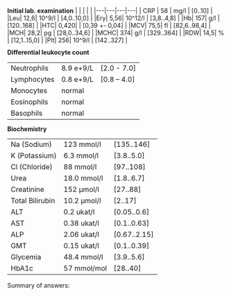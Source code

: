 
<div class="w3-row">
<div class="w3-third">

<div class="w3-sand w3-large w3-padding w3-margin">


**Initial lab. examination**
| | | | |
|---|---|---|---|
| CRP | 58 | mg/l | [0..10] |
|Leu| 12,6| 10^9/l |	[4,0..10,0] |
|Ery| 5,56| 10^12/l |	[3,8..4,8] |
|Hb| 157| g/l |		[120..168] |
|HTC| 0,420| |		[0,39 +- 0,04] |
|MCV| 75,5| fl |		[82,6..98,4] |
|MCH| 28,2| pg |		[28,0..34,6] |
|MCHC| 374| g/l |		[329..364] |
|RDW| 14,5| % |		[12,1..15,0] |
|Plt| 256| 10^9/l | 		[142..327] |

</div>

</div>
<div class="w3-third">
<div class="w3-sand w3-large w3-padding w3-margin" style="line-height:0.9">

**Differential leukocyte count**

|              |               |           |
|--------------|---------------|-----------|
| Neutrophils  | 8.9 e+9/L     | [2.0 - 7.0] |
| Lymphocytes  | 0.8 e+9/L     | [0.8 – 4.0] |
| Monocytes    | normal        |           |
| Eosinophils  | normal        |           |
| Basophils    | normal        |           |

**Biochemistry**

|                |               |             |
|----------------|---------------|-------------|
| Na (Sodium)    | 123 mmol/l    | [135..146]  |
| K (Potassium)  | 6.3 mmol/l    | [3.8..5.0]  |
| Cl (Chloride)  | 88 mmol/l     | [97..108]   |
| Urea           | 18.0 mmol/l   | [1.8..6.7]  |
| Creatinine     | 152 µmol/l    | [27..88]    |
| Total Bilirubin| 10.2 µmol/l   | [2..17]     |
| ALT            | 0.2 ukat/l    | [0.05..0.6] |
| AST            | 0.38 ukat/l   | [0.1..0.63] |
| ALP            | 2.06 ukat/l   | [0.67..2.15]|
| GMT            | 0.15 ukat/l   | [0.1..0.39] |
| Glycemia       | 48.4 mmol/l   | [3.9..5.6]  |
| HbA1c          | 57 mmol/mol   | [28..40]    |

</div>
</div>
<div class="w3-third">

<div class="w3-padding w3-margin">
<bdl-quizx id="q1" type="choice2" 
          question="2.1 Why does the patient have a normal hematocrit (0.42), but lower MCV in erythrocytes?" 
          answers="A. Due to hemoconcentration during osmotic diuresis combined with hyperosmolarity leading to a reduction in MCV of erythrocytes, manual recalculation of these values may also have an effect.|B. The dominant mechanism is the alteration of erythrocyte membranes during passage through the spleen, erythrocytes damaged by hyperosmolar environment and acidosis lose part of their membrane and reduce their surface area, however, they are not excessively destroyed, hence the hematocrit is normal." 
          correctoptions="true|false" 
          explanations="yes|no" 
          buttontitle="check answer"></bdl-quizx>

<bdl-quizx id="q2" type="choice2" 
           question="2.2 What is the reason for leukocytosis and what further examination would be appropriate to add?" 
           answers="A. For leukocytosis, I would add a differential leukocyte count and CRP. The analysis shows leukocytosis and an elevation of CRP to 58mg/L, predominantly in neutrophils, which is due to a suspected concurrent infection combined with a stress reaction, i.e., the release of neutrophils from bone marrow and spleen due to glucocorticoids.|B. The patient has a suspected concurrent hematological disease, leukemia or leukemized lymphoma cannot be ruled out, I will add flow cytometry examination from peripheral blood to exclude or confirm this possibility and plan a bone marrow biopsy." 
           correctoptions="true|false" 
           explanations="yes|no" 
           buttontitle="check answer"></bdl-quizx>
<bdl-quizx id="q3" type="choice2" 
           question="2.3 Why does the patient have hyponatremia?" 
           answers="A. Primarily due to osmotic diuresis, generally dehydration and water loss should lead to hypernatremia rather than hyponatremia. In hyperglycemia, water shifts from the intra to the extracellular space, this water dilutes sodium contributing to hyponatremia, also due to ADH the excretion of water is reduced, further diluting sodium, another cause could be vomiting in some patients leading to sodium loss.|B. Dominantly, the patient experiences disruption of tubular functions due to dehydration and reduced diuresis, especially in the area of the proximal tubule, where most of the filtered sodium is absorbed. This disorder is also reflected by an increased fractional excretion of sodium. At the same time, due to the activation of stress response and the autonomic nervous system, the patient sweats significantly, which contributes to further sodium losses through sweat." 
           correctoptions="true|false" 
           explanations="yes|no" 
           buttontitle="check answer"></bdl-quizx>
<bdl-quizx id="q4" type="choice2" 
           question="2.4 Why does the patient have hyperkalemia?" 
           answers="A. Lack of insulin in this complication leads to the production of ketones and acidosis, acidosis causes a shift of K+ out of cells, which is excreted relatively more than H+ due to the high acidity of the extracellular fluid, K+ is not sufficiently returned to the cells (in the kidneys, the reduction in K+ excretion is relatively significant to the severity of hyperkalemia). In long-standing complications of this type, there can also be proteocatabolism of muscle mass.|B. In the kidneys, potassium is actively exchanged for glucose by the tubules, thus the body tries to eliminate excessive amounts of glucose and reduce glycemia, which on the other hand leads to the retention of potassium, which the body subsequently uses to control ABR by exchanging it for H+ on the cell membrane." 
           correctoptions="true|false" 
           explanations="yes|no" 
           buttontitle="check answer"></bdl-quizx>
<bdl-quizx id="q5" type="choice2" 
           question="2.5 Why does the patient have hyperglycemia?" 
           answers="A. It arises due to an absolute lack of insulin and overproduction of glucagon, which facilitates the entry of glucose into cells, this does not occur in the absolute absence of insulin. At the same time, gluconeogenesis occurs in the liver.|B. It arises as a result of excessive release of glucose from reserves in muscles and subcutaneous tissue during the activation of stress response, insulin deficit causes excessive intracellular retention of glucose, and the body in an attempt to increase extracellular glycemia to ensure sufficient supply to the CNS activates gluconeogenesis in muscles and subcutaneous tissue." 
           correctoptions="true|false" 
           explanations="yes|no" 
           buttontitle="check answer"></bdl-quizx>
<bdl-quizx id="q6" type="choice2" 
           question="2.6 What examination would you add to assess the current acute disorder of the internal environment?" 
           answers="A. ABG (Arterial Blood Gas)|B. Glycated hemoglobin|C. antibodies against insulin and islet cells" 
           correctoptions="true|false|false" 
           explanations="yes|no|no" 
           buttontitle="check answer"></bdl-quizx>
<bdl-quiz-summary id="qs1">
  Summary of answers:
</bdl-quiz-summary>          
<bdl-quiz-control ids="q1,q2,q3,q4,q5,q6,qs1"></bdl-quiz-control>          

</div>
</div>
</div>
